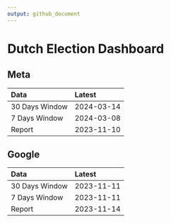 ```yaml
---
output: github_document
---
```


# Dutch Election Dashboard



## Meta


|Data           |Latest     |
|:--------------|:----------|
|30 Days Window |2024-03-14 |
|7 Days Window  |2024-03-08 |
|Report         |2023-11-10 |

## Google


|Data           |Latest     |
|:--------------|:----------|
|30 Days Window |2023-11-11 |
|7 Days Window  |2023-11-11 |
|Report         |2023-11-14 |
